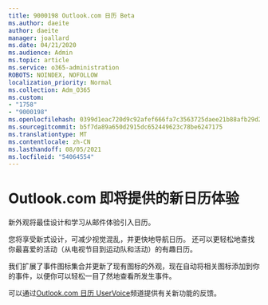```yaml
---
title: 9000198 Outlook.com 日历 Beta
ms.author: daeite
author: daeite
manager: joallard
ms.date: 04/21/2020
ms.audience: Admin
ms.topic: article
ms.service: o365-administration
ROBOTS: NOINDEX, NOFOLLOW
localization_priority: Normal
ms.collection: Adm_O365
ms.custom:
- "1758"
- "9000198"
ms.openlocfilehash: 0399d1eac720d9c92afef666fa7c3563725daee21b88afb29d2d3abdb1501b58
ms.sourcegitcommit: b5f7da89a650d2915dc652449623c78be6247175
ms.translationtype: MT
ms.contentlocale: zh-CN
ms.lasthandoff: 08/05/2021
ms.locfileid: "54064554"
---
```

# <a name="new-calendar-experiences-coming-to-outlookcom"></a>Outlook.com 即将提供的新日历体验

新外观将最佳设计和学习从邮件体验引入日历。

您将享受新式设计，可减少视觉混乱，并更快地导航日历。 还可以更轻松地查找你最喜爱的活动（从电视节目到运动队和活动）的有趣日历。

我们扩展了事件图标集合并更新了现有图标的外观，现在自动将相关图标添加到你的事件，以便你可以轻松一目了然地查看所发生事件。

可以通过[Outlook.com 日历 UserVoice](https://go.microsoft.com/fwlink/?linkid=2103075)频道提供有关新功能的反馈。